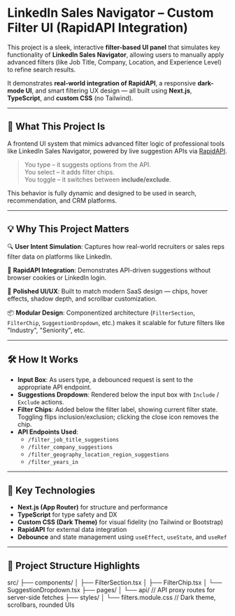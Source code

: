 # LinkedIn Sales Navigator – Custom Filter UI (RapidAPI Integration)

This project is a sleek, interactive **filter-based UI panel** that simulates key functionality of **LinkedIn Sales Navigator**, allowing users to manually apply advanced filters (like Job Title, Company, Location, and Experience Level) to refine search results.

It demonstrates **real-world integration of RapidAPI**, a responsive **dark-mode UI**, and smart filtering UX design — all built using **Next.js**, **TypeScript**, and **custom CSS** (no Tailwind).

---

## 🚀 What This Project Is

A frontend UI system that mimics advanced filter logic of professional tools like LinkedIn Sales Navigator, powered by live suggestion APIs via [RapidAPI](https://rapidapi.com/mgujjargamingm/api/linkedin-sales-navigator-no-cookies-required).

> You type – it suggests options from the API.  
> You select – it adds filter chips.  
> You toggle – it switches between **include/exclude**.

This behavior is fully dynamic and designed to be used in search, recommendation, and CRM platforms.

---

## 💡 Why This Project Matters

🔍 **User Intent Simulation**: Captures how real-world recruiters or sales reps filter data on platforms like LinkedIn.

🧠 **RapidAPI Integration**: Demonstrates API-driven suggestions without browser cookies or LinkedIn login.

🎨 **Polished UI/UX**: Built to match modern SaaS design — chips, hover effects, shadow depth, and scrollbar customization.

📦 **Modular Design**: Componentized architecture (`FilterSection`, `FilterChip`, `SuggestionDropdown`, etc.) makes it scalable for future filters like "Industry", "Seniority", etc.

---

## 🛠️ How It Works

- **Input Box**: As users type, a debounced request is sent to the appropriate API endpoint.
- **Suggestions Dropdown**: Rendered below the input box with `Include` / `Exclude` actions.
- **Filter Chips**: Added below the filter label, showing current filter state. Toggling flips inclusion/exclusion; clicking the close icon removes the chip.
- **API Endpoints Used**:
  - `/filter_job_title_suggestions`
  - `/filter_company_suggestions`
  - `/filter_geography_location_region_suggestions`
  - `/filter_years_in`

---

## 🧩 Key Technologies

- **Next.js (App Router)** for structure and performance
- **TypeScript** for type safety and DX
- **Custom CSS (Dark Theme)** for visual fidelity (no Tailwind or Bootstrap)
- **RapidAPI** for external data integration
- **Debounce** and state management using `useEffect`, `useState`, and `useRef`

---

## 📌 Project Structure Highlights

src/
├── components/
│ ├── FilterSection.tsx
│ ├── FilterChip.tsx
│ └── SuggestionDropdown.tsx
├── pages/
│ └── api/ // API proxy routes for server-side fetches
├── styles/
│ └── filters.module.css // Dark theme, scrollbars, rounded UIs
